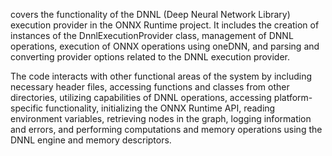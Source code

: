 covers the functionality of the DNNL (Deep Neural Network Library) execution provider in the ONNX Runtime project. It includes the creation of instances of the DnnlExecutionProvider class, management of DNNL operations, execution of ONNX operations using oneDNN, and parsing and converting provider options related to the DNNL execution provider.

The code interacts with other functional areas of the system by including necessary header files, accessing functions and classes from other directories, utilizing capabilities of DNNL operations, accessing platform-specific functionality, initializing the ONNX Runtime API, reading environment variables, retrieving nodes in the graph, logging information and errors, and performing computations and memory operations using the DNNL engine and memory descriptors.